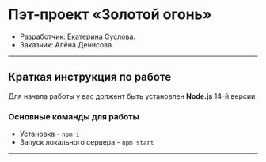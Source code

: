 <!-- # Пэт-проект «Золотой огонь» [![Build status][travis-image]][travis-url] [![Dependency status][dependency-image]][dependency-url] -->
# Пэт-проект «Золотой огонь»

* Разработчик: [Екатерина Суслова](https://#).
* Заказчик: Алёна Денисова.

---

## Краткая инструкция по работе
Для начала работы у вас должент быть установлен **Node.js** 14-й версии.

### Основные команды для работы
- Установка - `npm i`
- Запуск локального сервера - `npm start`

---

<!-- [travis-image]: https://travis-ci.com/htmlacademy-adaptive/96162-cat-energy-21.svg?branch=master
[travis-url]: https://travis-ci.com/htmlacademy-adaptive/96162-cat-energy-21
[dependency-image]: https://david-dm.org/htmlacademy-adaptive/96162-cat-energy-21/dev-status.svg?style=flat-square
[dependency-url]: https://david-dm.org/htmlacademy-adaptive/96162-cat-energy-21?type=dev -->
